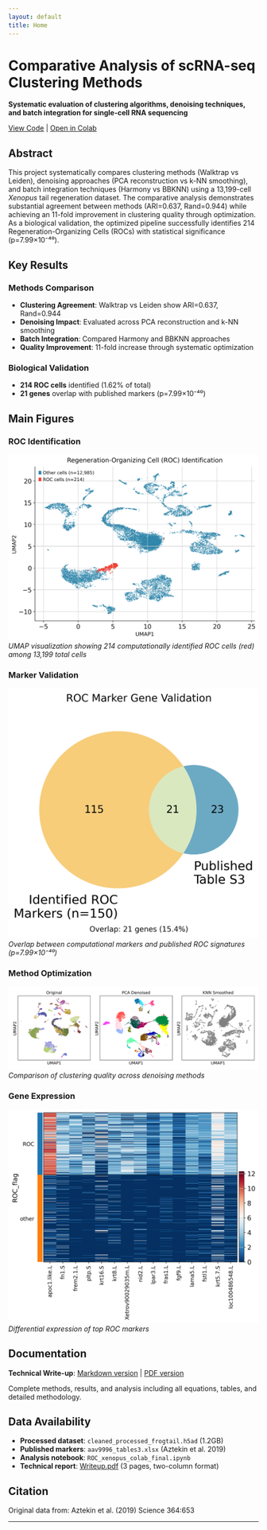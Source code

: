 ```yaml
---
layout: default
title: Home
---
```


# Comparative Analysis of scRNA-seq Clustering Methods

**Systematic evaluation of clustering algorithms, denoising techniques, and batch integration for single-cell RNA sequencing**

[View Code](https://github.com/db-d2/stat4243_proj1/blob/main/code/ROC_xenopus_colab_final.ipynb) | [Open in Colab](https://colab.research.google.com/github/db-d2/stat4243_proj1/blob/main/code/ROC_xenopus_colab_final.ipynb)

## Abstract

This project systematically compares clustering methods (Walktrap vs Leiden), denoising approaches (PCA reconstruction vs k-NN smoothing), and batch integration techniques (Harmony vs BBKNN) using a 13,199-cell *Xenopus* tail regeneration dataset. The comparative analysis demonstrates substantial agreement between methods (ARI=0.637, Rand=0.944) while achieving an 11-fold improvement in clustering quality through optimization. As a biological validation, the optimized pipeline successfully identifies 214 Regeneration-Organizing Cells (ROCs) with statistical significance (p=7.99×10⁻⁴⁰).

## Key Results

### Methods Comparison
- **Clustering Agreement**: Walktrap vs Leiden show ARI=0.637, Rand=0.944
- **Denoising Impact**: Evaluated across PCA reconstruction and k-NN smoothing
- **Batch Integration**: Compared Harmony and BBKNN approaches
- **Quality Improvement**: 11-fold increase through systematic optimization

### Biological Validation
- **214 ROC cells** identified (1.62% of total)
- **21 genes** overlap with published markers (p=7.99×10⁻⁴⁰)

## Main Figures

### ROC Identification
![ROC Identification UMAP](./figures/figure1_roc_identification_improved.png)
*UMAP visualization showing 214 computationally identified ROC cells (red) among 13,199 total cells*

### Marker Validation
![Venn Diagram](./figures/figure_venn_validation.png)
*Overlap between computational markers and published ROC signatures (p=7.99×10⁻⁴⁰)*

### Method Optimization
![Denoising Comparison](./figures/denoising_comparison.png)
*Comparison of clustering quality across denoising methods*

### Gene Expression
![Gene Expression Heatmap](./figures/gene_expression_heatmap.png)
*Differential expression of top ROC markers*

## Documentation

**Technical Write-up**: [Markdown version](./Writeup.md) | [PDF version](./Writeup.pdf)

Complete methods, results, and analysis including all equations, tables, and detailed methodology.

## Data Availability

- **Processed dataset**: `cleaned_processed_frogtail.h5ad` (1.2GB)
- **Published markers**: `aav9996_tables3.xlsx` (Aztekin et al. 2019)
- **Analysis notebook**: `ROC_xenopus_colab_final.ipynb`
- **Technical report**: [Writeup.pdf](./Writeup.pdf) (3 pages, two-column format)

## Citation

Original data from: Aztekin et al. (2019) Science 364:653

---
